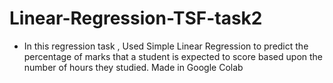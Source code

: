 # Linear-Regression-TSF-task2
 - In this regression task , Used Simple Linear Regression to predict the percentage of marks that a student is expected to score based upon the number of hours they studied. Made in Google Colab
